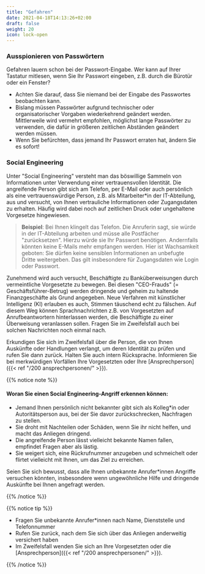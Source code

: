 ```yaml
---
title: "Gefahren"
date: 2021-04-18T14:13:26+02:00
draft: false
weight: 20
icon: lock-open
---
```


### Ausspionieren von Passwörtern

Gefahren lauern schon bei der Passwort-Eingabe. Wer kann auf Ihrer Tastatur mitlesen, wenn Sie Ihr Passwort eingeben, z.B. durch die Bürotür oder ein Fenster?

- Achten Sie darauf, dass Sie niemand bei der Eingabe des Passwortes beobachten kann.
- Bislang müssen Passwörter aufgrund technischer oder organisatorischer Vorgaben wiederkehrend geändert werden. Mittlerweile wird vermehrt empfohlen, möglichst lange Passwörter zu verwenden, die dafür in größeren zeitlichen Abständen geändert werden müssen.
- Wenn Sie befürchten, dass jemand Ihr Passwort erraten hat, ändern Sie es sofort!

### Social Engineering

Unter "Social Engineering" versteht man das böswillige Sammeln von Informationen unter Verwendung einer vertrauensvollen Identität. Die angreifende Person gibt sich am Telefon, per E-Mail oder auch persönlich als eine vertrauenswürdige Person, z.B. als Mitarbeiter*in der IT-Abteilung, aus und versucht, von Ihnen vertrauliche Informationen oder Zugangsdaten zu erhalten. Häufig wird dabei noch auf zeitlichen Druck oder ungehaltene Vorgesetze hingewiesen.

> **Beispiel**: Bei Ihnen klingelt das Telefon. Die Anruferin sagt, sie würde in der IT-Abteilung arbeiten und müsse alle Postfächer "zurücksetzen". Hierzu würde sie Ihr Passwort benötigen. Andernfalls könnten keine E-Mails mehr empfangen werden. Hier ist Wachsamkeit geboten: Sie dürfen keine sensiblen Informationen an unbefugte Dritte weitergeben. Das gilt insbesondere für Zugangsdaten wie Login oder Passwort.

Zunehmend wird auch versucht, Beschäftigte zu Banküberweisungen durch vermeintliche Vorgesetzte zu bewegen. Bei diesen "CEO-Frauds" (= Geschäftsführer-Betrug) werden dringende und geheim zu haltende Finanzgeschäfte als Grund angegeben.  Neue Verfahren mit künstlicher Intelligenz (KI) erlauben es auch, Stimmen täuschend echt zu fälschen. Auf diesem Weg können Sprachnachrichten z.B. von Vorgesetzten auf Anrufbeantwortern hinterlassen werden, die Beschäftigte zu einer Überweisung veranlassen sollen. Fragen Sie im Zweifelsfall auch bei solchen Nachrichten noch einmal nach. 

Erkundigen Sie sich im Zweifelsfall über die Person, die von Ihnen Auskünfte oder Handlungen verlangt, um deren Identität zu prüfen und rufen Sie dann zurück. Halten Sie auch intern Rücksprache. Informieren Sie bei merkwürdigen Vorfällen Ihre Vorgesetzten oder Ihre [Ansprechperson]({{< ref "/200 ansprechpersonen/" >}}).

{{% notice note %}}

#### Woran Sie einen Social Engineering-Angriff erkennen können:

- Jemand Ihnen persönlich nicht bekannter gibt sich als Kolleg*in oder Autoritätsperson aus, bei der Sie davor zurückschrecken, Nachfragen zu stellen.
- Sie droht mit Nachteilen oder Schäden, wenn Sie ihr nicht helfen, und macht das Anliegen dringend.
- Die angreifende Person lässt vielleicht bekannte Namen fallen, empfindet Fragen aber als lästig.
- Sie weigert sich, eine Rückrufnummer anzugeben und schmeichelt oder flirtet vielleicht mit Ihnen, um das Ziel zu erreichen.

Seien Sie sich bewusst, dass alle Ihnen unbekannte Anrufer*innen Angriffe versuchen könnten, insbesondere wenn ungewöhnliche Hilfe und dringende Auskünfte bei Ihnen angefragt werden.

{{% /notice %}}

{{% notice tip %}}

- Fragen Sie unbekannte Anrufer*innen nach Name, Dienststelle und Telefonnummer
- Rufen Sie zurück, nach dem Sie sich über das Anliegen anderweitig versichert haben
- Im Zweifelsfall wenden Sie sich an Ihre Vorgesetzten oder die [Ansprechperson]({{< ref "/200 ansprechpersonen/" >}}).

{{% /notice %}}

